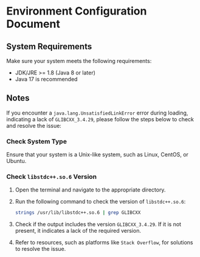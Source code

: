 # Environment Configuration Document

## System Requirements

Make sure your system meets the following requirements:

- JDK/JRE >= 1.8 (Java 8 or later)
- Java 17 is recommended

## Notes

If you encounter a `java.lang.UnsatisfiedLinkError` error during loading, indicating a lack of `GLIBCXX_3.4.29`, please follow the steps below to check and resolve the issue:

### Check System Type

Ensure that your system is a Unix-like system, such as Linux, CentOS, or Ubuntu.

### Check `libstdc++.so.6` Version

1. Open the terminal and navigate to the appropriate directory.

2. Run the following command to check the version of `libstdc++.so.6`:

   ```bash
   strings /usr/lib/libstdc++.so.6 | grep GLIBCXX
   ```

3. Check if the output includes the version `GLIBCXX_3.4.29`. If it is not present, it indicates a lack of the required version.

4. Refer to resources, such as platforms like `Stack Overflow`, for solutions to resolve the issue.